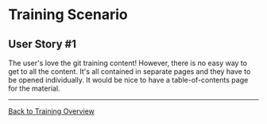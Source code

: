 
# Training Scenario

## User Story #1
The user's love the git training content! However, there is no easy way to get to all the content. It's all contained in separate pages and they have to be opened individually. It would be nice to have a table-of-contents page for the material.

***
[Back to Training Overview](./trainingOverview.md)